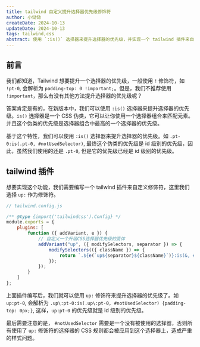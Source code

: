 ```yaml
---
title: tailwind 自定义提升选择器优先级修饰符
author: 小恸恸
createDate: 2024-10-13
updateDate: 2024-10-13
tags: tailwind,css
abstract: 使用 `:is()` 选择器来提升选择器的优先级，并实现一个 tailwind 插件来自定义修饰符，使用 `up:` 修饰符来提升选择器的优先级。
---
```


## 前言

我们都知道，Tailwind 想要提升一个选择器的优先级，一般使用 `!` 修饰符，如 `!pt-0`, 会解析为 `padding-top: 0 !important;`。但是，我们不推荐使用 `!important`，那么有没有其他方法提升选择器的优先级呢？

答案肯定是有的，在新版本中，我们可以使用 `:is()` 选择器来提升选择器的优先级。`is()` 选择器是一个 CSS 伪类，它可以让你使用一个选择器组合来匹配元素。并且这个伪类的优先级是选择器组合中最高的一个选择器的优先级。

基于这个特性，我们可以使用 `:is()` 选择器来提升选择器的优先级。如 `.pt-0:is(.pt-0, #notUsedSelector)`, 最终这个伪类的优先级是 id 级别的优先级，因此，虽然我们使用的还是 `.pt-0`, 但是它的优先级已经是 id 级别的优先级。

## tailwind 插件

想要实现这个功能，我们需要编写一个 tailwind 插件来自定义修饰符，这里我们选择 `up:` 作为修饰符。

```js
// tailwind.config.js

/** @type {import('tailwindcss').Config} */
module.exports = {
	plugins: [
		function ({ addVariant, e }) {
			// 自定义一个升级CSS选择器优先级的变体
			addVariant("up", ({ modifySelectors, separator }) => {
				modifySelectors(({ className }) => {
					return `.${e(`up${separator}${className}`)}:is(&, #notUsedSelector)`;
				});
			});
		}
	]
};
```

上面插件编写后，我们就可以使用 `up:` 修饰符来提升选择器的优先级了。如 `up:pt-0`, 会解析为 `.up\:pt-0:is(.up\:pt-0, #notUsedSelector) {padding-top: 0px;}`, 这样，`up:pt-0` 的优先级就是 id 级别的优先级。

最后需要注意的是， `#notUsedSelector` 需要是一个没有被使用的选择器，否则所有使用了 `up:` 修饰符的选择器的 CSS 规则都会被应用到这个选择器上，造成严重的样式问题。
